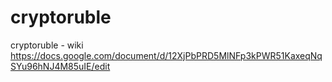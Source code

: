 # cryptoruble
cryptoruble - wiki
https://docs.google.com/document/d/12XjPbPRD5MlNFp3kPWR51KaxeqNqSYu96hNJ4M85uIE/edit
